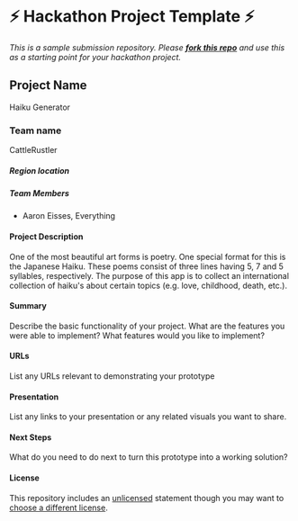 
# ⚡ Hackathon Project Template ⚡
_This is a sample submission repository.
Please [__fork this repo__](https://help.github.com/articles/fork-a-repo/) and use this as a starting point for your hackathon project._

## Project Name
Haiku Generator
### Team name
CattleRustler

##### Region location

##### Team Members
- Aaron Eisses, Everything

#### Project Description
One of the most beautiful art forms is poetry. One special format for this is the Japanese Haiku. These poems consist of three lines having 5, 7 and 5 syllables, respectively. The purpose of this app is to collect an international collection of haiku's about certain topics (e.g. love, childhood, death, etc.). 

#### Summary
Describe the basic functionality of your project. What are the features you were able to implement? What features would you like to implement?

#### URLs
List any URLs relevant to demonstrating your prototype

#### Presentation
List any links to your presentation or any related visuals you want to share.

#### Next Steps
What do you need to do next to turn this prototype into a working solution?

#### License
This repository includes an [unlicensed](http://unlicense.org/) statement though you may want to [choose a different license](https://choosealicense.com/).
